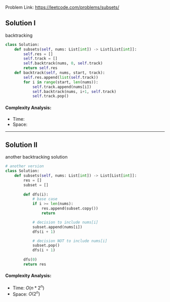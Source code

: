 Problem Link: https://leetcode.com/problems/subsets/



## Solution I
backtracking

```python
class Solution:
    def subsets(self, nums: List[int]) -> List[List[int]]:
        self.res = []
        self.track = []
        self.backtrack(nums, 0, self.track)
        return self.res
    def backtrack(self, nums, start, track):
        self.res.append(list(self.track))
        for i in range(start, len(nums)):
            self.track.append(nums[i])
            self.backtrack(nums, i+1, self.track)
            self.track.pop()
```

#### Complexity Analysis:
- Time:
- Space:

---

## Solution II
another backtracking solution

```python
# another version
class Solution:
    def subsets(self, nums: List[int]) -> List[List[int]]:
        res = []
        subset = []
        
        def dfs(i):
            # base case
            if i >= len(nums):
                res.append(subset.copy())
                return

            # decision to include nums[i]
            subset.append(nums[i])
            dfs(i + 1)

            # decision NOT to include nums[i]
            subset.pop()
            dfs(i + 1)
        
        dfs(0)
        return res
```

#### Complexity Analysis:
- Time: $O(n * 2^n)$
- Space: $O(2^n)$